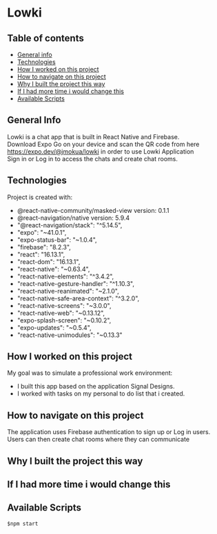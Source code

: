 # Lowki
## Table of contents
* [General info](#general-info)
* [Technologies](#technologies)
* [How I worked on this project](#how-i-worked-on-this-project)
* [How to navigate on this project](#how-to-navigate-on-this-project)
* [Why I built the project this way](#why-i-built-the-project-this-way)
* [If I had more time i would change this](#if-i-had-more-time-i-would-change-this)
* [Available Scripts](#available-scripts)
## General Info
Lowki is a chat app that is built in React Native and Firebase.\
Download Expo Go on your device and scan the QR code from here https://expo.dev/@jmokua/lowki in order to use Lowki Application\
Sign in or Log in to access the chats and create chat rooms.
## Technologies
Project is created with:
- @react-native-community/masked-view version: 0.1.1
- @react-navigation/native version: 5.9.4
-  "@react-navigation/stack": "^5.14.5",
- "expo": "~41.0.1",
- "expo-status-bar": "~1.0.4",
- "firebase": "8.2.3",
- "react": "16.13.1",
- "react-dom": "16.13.1",
- "react-native": "~0.63.4",
- "react-native-elements": "^3.4.2",
- "react-native-gesture-handler": "^1.10.3",
- "react-native-reanimated": "~2.1.0",
- "react-native-safe-area-context": "^3.2.0",
- "react-native-screens": "~3.0.0",
- "react-native-web": "~0.13.12",
- "expo-splash-screen": "~0.10.2",
- "expo-updates": "~0.5.4",
- "react-native-unimodules": "~0.13.3"

## How I worked on this project
My goal was to simulate a professional work environment:
- I built this app based on the application Signal Designs.
- I worked with tasks on my personal to do list that i created.
## How to navigate on this project
The application uses Firebase authentication to sign up or Log in users.\
Users can then create chat rooms where they can communicate
## Why I built the project this way
## If I had more time i would change this
## Available Scripts
```
$npm start
```
